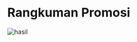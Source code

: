 # Rangkuman Promosi

![hasil](https://github.com/RianFauza/BE-Promosi/assets/115771479/a8d32cc5-c521-417c-b24c-b3b21fd373d4)
